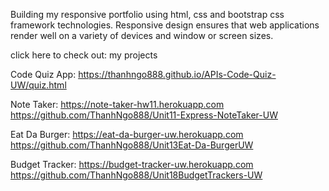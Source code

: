 Building my responsive portfolio using html, css and bootstrap css framework technologies. Responsive design ensures that web applications render well on a variety of devices and window or screen sizes. 

click here to check out: my projects

Code Quiz App: https://thanhngo888.github.io/APIs-Code-Quiz-UW/quiz.html

Note Taker: https://note-taker-hw11.herokuapp.com
            https://github.com/ThanhNgo888/Unit11-Express-NoteTaker-UW

Eat Da Burger: https://eat-da-burger-uw.herokuapp.com
               https://github.com/ThanhNgo888/Unit13Eat-Da-BurgerUW

Budget Tracker: https://budget-tracker-uw.herokuapp.com
                https://github.com/ThanhNgo888/Unit18BudgetTrackers-UW